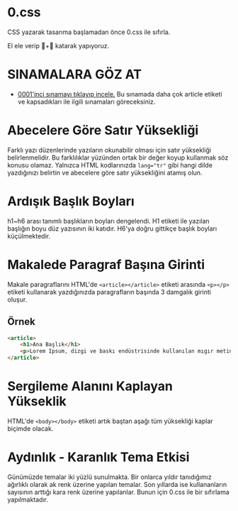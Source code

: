 # 0.css
CSS yazarak tasarıma başlamadan önce 0.css ile sıfırla.

El ele verip 🧠+💖 katarak yapıyoruz.

# SINAMALARA GÖZ AT

- [0001'inci sınamayı tıklayıp incele.](https://data-deveb.github.io/0.css/sınama/0001) Bu sınamada daha çok article etiketi ve kapsadıkları ile ilgili sınamaları göreceksiniz.

# Abecelere Göre Satır Yüksekliği

Farklı yazı düzenlerinde yazıların okunabilir olması için satır yüksekliği belirlenmelidir. Bu farklılıklar yüzünden ortak bir değer koyup kullanmak söz konusu olamaz. Yalnızca HTML kodlarınızda ```lang="tr"``` gibi hangi dilde yazdığınızı belirtin ve abecelere göre satır yüksekliğini atamış olun.

# Ardışık Başlık Boyları

h1~h6 arası tanımlı başlıkların boyları dengelendi. H1 etiketi ile yazılan başlığın boyu düz yazısının iki katıdır. H6'ya doğru gittikçe başlık boyları küçülmektedir.

# Makalede Paragraf Başına Girinti

Makale paragraflarını HTML'de ```<article></article>``` etiketi arasında ```<p></p>``` etiketi kullanarak yazdığınızda paragrafların başında 3 damgalık girinti oluşur.

## Örnek
```html
<article>
    <h1>Ana Başlık</h1>
    <p>Lorem Ipsum, dizgi ve baskı endüstrisinde kullanılan mıgır metinlerdir. Lorem Ipsum, adı bilinmeyen bir matbaacının bir hurufat numune kitabı oluşturmak üzere bir yazı galerisini alarak karıştırdığı 1500'lerden beri endüstri standardı sahte metinler olarak kullanılmıştır. Beşyüz yıl boyunca varlığını sürdürmekle kalmamış, aynı zamanda pek değişmeden elektronik dizgiye de sıçramıştır. 1960'larda Lorem Ipsum pasajları da içeren Letraset yapraklarının yayınlanması ile ve yakın zamanda Aldus PageMaker gibi Lorem Ipsum sürümleri içeren masaüstü yayıncılık yazılımları ile popüler olmuştur.</p>
</article>
```

# Sergileme Alanını Kaplayan Yükseklik

HTML'de ```<body></body>``` etiketi artık baştan aşağı tüm yüksekliği kaplar biçimde olacak.

# Aydınlık - Karanlık Tema Etkisi

Günümüzde temalar iki yüzlü sunulmakta. Bir onlarca yıldır tanıdığımız ağırlıklı olarak ak renk üzerine yapılan temalar. Son yıllarda ise kullananların sayısının arttığı kara renk üzerine yapılanlar. Bunun için 0.css ile bir sıfırlama yapılmaktadır.